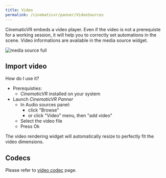 ```yaml
---
title: Video 
permalink: /cinematicvr/panner/VideoSources
---
```


[media_full]: {{site.baseurl}}/cinematicvr/img/media_full.png
[video_codecs]: {{site.baseurl}}/cinematicvr/VideoCodecs/

CinematicVR embeds a video player. Even if the video is not a prerequiste for a working session, it will help you to correctly set automations in the scene.
Video informations are available in the media source widget.

![media source full][media_full]


## Import video

How do I use it?
- Prerequisties:
	- *CinematicVR* installed on your system
- Launch *CinematicVR Panner*
	- In Audio sources panel:
		- click "Browse"
		- or click "Video" menu, then "add video"
	- Select the video file
	- Press Ok

The video rendering widget will automatically resize to perfectly fit the video dimensions.

## Codecs

Please refer to [video codec][video_codecs] page.